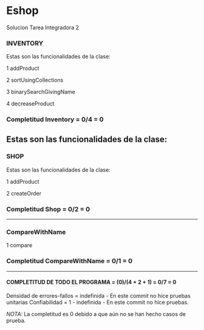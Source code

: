 # Eshop
Solucion Tarea Integradora 2
### INVENTORY
Estas son las funcionalidades de la clase:

1 addProduct

2 sortUsingCollections

3 binarySearchGivingName

4 decreaseProduct

### Completitud Inventory = 0/4 = 0
Estas son las funcionalidades de la clase:
-----

### SHOP 
Estas son las funcionalidades de la clase:

1 addProduct

2 createOrder

### Completitud Shop = 0/2 = 0

----
### CompareWithName

1 compare

### Completitud CompareWithName = 0/1 = 0

----

#### COMPLETITUD DE TODO EL PROGRAMA = (0)/(4 + 2 + 1) = 0/7 = 0

Densidad de errores-fallos = indefinida - En este commit no hice pruebas unitarias 
Confiabilidad = 1 - indefinida - En este commit no hice pruebas.

*NOTA:* La completitud es 0 debido a que aún no se han hecho casos de prueba.
